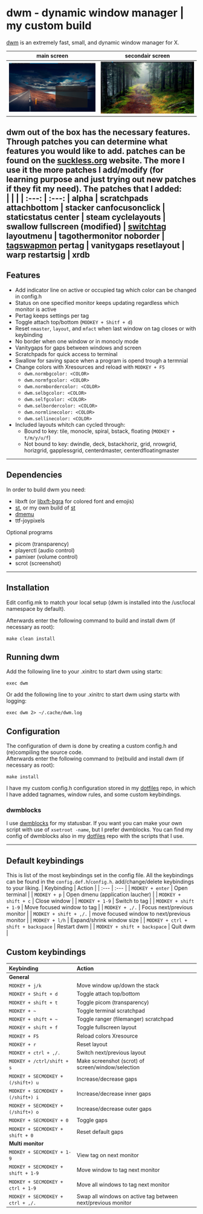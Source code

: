 # dwm - dynamic window manager | my custom build
[dwm](https://dwm.suckless.org/) is an extremely fast, small, and dynamic window manager for X.

| main screen | secondair screen |
| :---: | :---: |
| ![](images/screen1.png) | ![](images/screen2.png) |

dwm out of the box has the necessary features. Through patches you can determine what features you would like to add. patches can be found on the [suckless.org](https://dwm.suckless.org/patches/) website. The more I use it the more patches I add/modify (for learning purpose and just trying out new patches if they fit my need). The patches that I added:  
| | |
| :---: | :---: |
alpha | scratchpads
attachbottom | stacker
canfocusonclick | staticstatus
center | steam
cyclelayouts | swallow
fullscreen (modified) | [switchtag](https://github.com/bakkeby/patches/blob/master/dwm/dwm-switchtag-6.2.diff)
layoutmenu | tagothermonitor
noborder | [tagswapmon](https://github.com/bakkeby/patches/blob/master/dwm/dwm-tagswapmon-6.2.diff)
pertag | vanitygaps
resetlayout | warp
restartsig | xrdb
---

## Features
+ Add indicator line on active or occupied tag which color can be changed in config.h
+ Status on one specified monitor keeps updating regardless which monitor is active 
+ Pertag keeps settings per tag
+ Toggle attach top/bottom (`MODKEY + Shitf + d`)
+ Reset `nmaster`, `layout`, and `mfact` when last window on tag closes or with keybinding
+ No border when one window or in monocly mode
+ Vanitygaps for gaps between windows and screen
+ Scratchpads for quick access to terminal
+ Swallow for saving space when a program is opend trough a termnial
+ Change colors with Xresources and reload with `MODKEY + F5`
  + `dwm.normbgcolor: <COLOR>`
  + `dwm.normfgcolor: <COLOR>`
  + `dwm.normbordercolor: <COLOR>`
  + `dwm.selbgcolor: <COLOR>`
  + `dwm.selfgcolor: <COLOR>`
  + `dwm.selbordercolor: <COLOR>`
  + `dwm.normlinecolor: <COLOR>`
  + `dwm.sellinecolor: <COLOR>`
+ Included layouts whitch can cycled through:
  + Bound to key: tile, monocle, spiral, bstack, floating (`MODKEY + t/m/y/u/f`)
  + Not bound to key: dwindle, deck, bstackhoriz, grid, nrowgrid, horizgrid, gapplessgrid, centerdmaster, centerdfloatingmaster
---

## Dependencies
In order to build dwm you need:
+ libxft (or [libxft-bgra](https://aur.archlinux.org/packages/libxft-bgra/) for colored font and emojis)
+ [st](https://st.suckless.org/), or my own build of [st](https://github.com/arieboven/st)
+ [dmemu](https://tools.suckless.org/dmenu/)
+ ttf-joypixels

Optional programs
+ picom (transparency)
+ playerctl (audio control)
+ pamixer (volume control)
+ scrot (screenshot)
---

## Installation
Edit config.mk to match your local setup (dwm is installed into
the /usr/local namespace by default).

Afterwards enter the following command to build and install dwm (if
necessary as root):

    make clean install


## Running dwm
Add the following line to your .xinitrc to start dwm using startx:

    exec dwm

Or add the following line to your .xinitrc to start dwm using startx with logging:  

    exec dwm 2> ~/.cache/dwm.log


## Configuration
The configuration of dwm is done by creating a custom config.h
and (re)compiling the source code.  
Afterwards enter the following command to (re)build and install dwm (if
necessary as root):

    make install

I have my custom config.h configuration stored in my [dotfiles](https://github.com/arieboven/dotfiles/tree/master/.config/git) repo, in which I have added tagnames, window rules, and some custom keybindings.

### dwmblocks
I use [dwmblocks](https://github.com/torrinfail/dwmblocks) for my statusbar. If you want you can make your own script with use of `xsetroot -name`, but I prefer dwmblocks. You can find my config of dwmblocks also in my [dotfiles](https://github.com/arieboven/dotfiles/tree/master/.config/git) repo with the scripts that I use.

---

## Default keybindings
This is list of the most keybindings set in the config file. All the keybindings can be found in the `config.def.h`/`config.h`. add/change/delete keybindings to your liking. 
| Keybinding | Action |
| :--- | :--- |
| `MODKEY + enter` | Open terminal |
| `MODKEY + p` | Open dmenu (application laucher) |
| `MODKEY + shift + c` | Close window |
| `MODKEY + 1-9` | Switch to tag |
| `MODKEY + shift + 1-9` | Move focused window to tag |
| `MODKEY + ,/.` | Focus next/previous monitor |
| `MODKEY + shift + ,/.` | move focused window to next/previous monitor |
| `MODKEY + l/h` | Expand/shrink window size |
| `MODKEY + ctrl + shift + backspace` | Restart dwm |
| `MODKEY + shift + backspace` | Quit dwm |



## Custom keybindings
| Keybinding | Action |
| :--- | :--- |
|**General**|
| `MODKEY + j/k` | Move window up/down the stack |
| `MODKEY + Shift + d` | Toggle attach top/bottom |
| `MODKEY + shift + t` | Toggle picom (transparency) |
| `MODKEY + ~` | Toggle terminal scratchpad |
| `MODKEY + shift + ~` | Toggle ranger (filemanger) scratchpad |
| `MODKEY + shift + f` | Toggle fullscreen layout |
| `MODKEY + F5` | Reload colors Xresource |
| `MODKEY + r` | Reset layout |
| `MODKEY + ctrl + ,/.` | Switch next/previous layout |
| `MODKEY + /ctrl/shift + s` | Make screenshot (scrot) of screen/window/selection |
| `MODKEY + SECMODKEY + (/shift+) u` | Increase/decrease gaps |
| `MODKEY + SECMODKEY + (/shift+) i` | Increase/decrease inner gaps |
| `MODKEY + SECMODKEY + (/shift+) o` | Increase/decrease outer gaps |
| `MODKEY + SECMODKEY + 0` | Toggle gaps |
| `MODKEY + SECMODKEY + shift + 0` | Reset default gaps |
|**Multi monitor** |
| `MODKEY + SECMODKEY + 1-9` | View tag on next monitor |
| `MODKEY + SECMODKEY + shift + 1-9` | Move window to tag next monitor |
| `MODKEY + SECMODKEY + ctrl + 1-9` | Move all windows to tag next monitor |
| `MODKEY + SECMODKEY + ctrl + ,/.` | Swap all windows on active tag between next/previous monitor |
